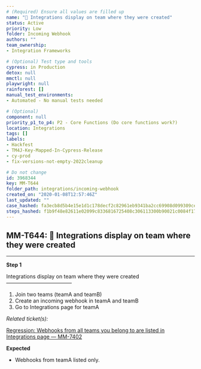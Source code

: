 ```yaml
---
# (Required) Ensure all values are filled up
name: "🚀 Integrations display on team where they were created"
status: Active
priority: Low
folder: Incoming Webhook
authors: ""
team_ownership: 
- Integration Frameworks

# (Optional) Test type and tools
cypress: in Production
detox: null
mmctl: null
playwright: null
rainforest: []
manual_test_environments: 
- Automated - No manual tests needed

# (Optional)
component: null
priority_p1_to_p4: P2 - Core Functions (Do core functions work?)
location: Integrations
tags: []
labels: 
- Hackfest
- TM4J-Key-Mapped-In-Cypress-Release
- cy-prod
- fix-versions-not-empty-2022cleanup

# Do not change
id: 3968344
key: MM-T644
folder_path: integrations/incoming-webhook
created_on: "2020-01-08T12:57:46Z"
last_updated: ""
case_hashed: fa3ecb8d5b4e15e1d1c178decf2c82961eb9341ba2cc69908d099309cecfcf4a6f4301b8357309cf6b1325c6f2cc1897
steps_hashed: f1b9f48e82611e02099c8336816725408c306113300b90021c0084f1719ddd8c2547cf2966460f37b736ad4450ba5434
---
```


## MM-T644: 🚀 Integrations display on team where they were created

---

**Step 1**

Integrations display on team where they were created\
–––––––––––––––––––––––––

1. Join two teams (teamA and teamB)
2. Create an incoming webhook in teamA and teamB
3. Go to Integrations page for teamA

_Related ticket(s):_

[Regression: Webhooks from all teams you belong to are listed in Integrations page — MM-7402](https://mattermost.atlassian.net/browse/MM-7402)

**Expected**

- Webhooks from teamA listed only.
